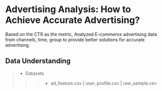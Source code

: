 # Advertising Analysis: How to Achieve Accurate Advertising?
Based on the CTR as the metric, Analyzed E-commerce advertising data from channels, time, group to provide better solutions for accurate advertising.
## Data Understanding
> * Datasets
> >> * ad_feature.csv | user_profile.csv | raw_sample.csv
